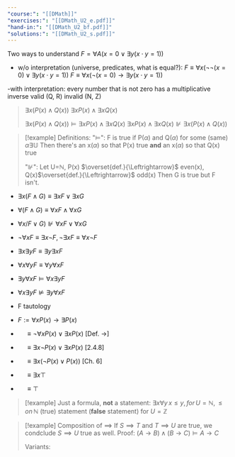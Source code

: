 ```yaml
---
"course:": "[[DMath]]"
"exercises:": "[[DMath_U2_e.pdf]]"
"hand-in:": "[[DMath_U2_bf.pdf]]"
"solutions:": "[[DMath_U2_s.pdf]]"
---
```

Two ways to understand
$F=\forall A(x=0 \vee \exists y (x\cdot y = 1))$

- w/o interpretation (universe, predicates, what is equal?):
	$F \equiv \forall x (\lnot\lnot (x=0) \vee \exists y (x\cdot y = 1))$
	$F \equiv \forall x (\lnot (x=0) \rightarrow \exists y (x\cdot y = 1))$

-with interpretation:
	every number that is not zero has a multiplicative inverse
	valid (Q, R)
	invalid (N, Z)


>$\exists x (P(x) \wedge Q(x))$
>$\exists x P(x) \wedge \exists x Q(x)$
>
>$\exists x (P(x) \wedge Q(x)) \models \exists x P(x) \wedge \exists x Q(x)$
>$\exists x P(x) \wedge \exists x Q(x) \nVdash \exists x (P(x) \wedge Q(x))$


>[!example] Definitions:
>"$\models$": F is true if P($\alpha$) and Q($\alpha$) for some (same) $\alpha \exists \mathbb{U}$
>Then there's an x($\alpha$) so that P(x) true
>**and** an x($\alpha$) so that Q(x) true
>
>"$\nVdash$": Let U=$\mathbb{N}$, P(x) $\overset{def.}{\Leftrightarrow}$ even(x), Q(x)$\overset{def.}{\Leftrightarrow}$ odd(x)
>Then G is true but F isn't.


- $\exists x (F \wedge G) \equiv \exists x F \vee \exists x G$
- $\forall (F \wedge G) \equiv \forall x F \wedge \forall x G$
- $\forall x /F \vee G) \nVdash \forall x F \vee \forall x G$
- $\lnot \forall x F \equiv \exists x \lnot F, \lnot \exists x F \equiv \forall x \lnot F$
- $\exists x \exists y F \equiv \exists y \exists x F$
- $\forall x \forall y F \equiv \forall y \forall x F$

- $\exists y \forall x F \models \forall x \exists y F$
- $\forall x \exists y F \nvDash \exists y \forall x F$


- F tautology  

- $F := \forall x P(x) \rightarrow \exists P(x)$
- $\quad\equiv \lnot \forall x P(x) \vee \exists x P(x)$ \[Def. $\rightarrow$]
- $\quad\equiv \exists x \lnot P(x) \vee \exists x P(x)$ \[2.4.8]
- $\quad\equiv\exists x (\lnot P(x) \vee P(x))$ \[Ch. 6]
- $\quad\equiv \exists x \top$
- $\quad\equiv\top$

>[!example] Just a formula, **not** a statement:
>$\exists x \forall y \, x \leq y, \, for \, U=\mathbb{N}, \leq on\, \mathbb{N}$ (true) statement
>(**false** statement) for $U=\mathbb{Z}$

>[!example] Composition of $\implies$
>If $S\implies T$ and $T\implies U$ are true, we condclude $S\implies U$ true as well.
>Proof: $(A\rightarrow B) \wedge (B\rightarrow C) \models A \rightarrow C$
>
>Variants: 




